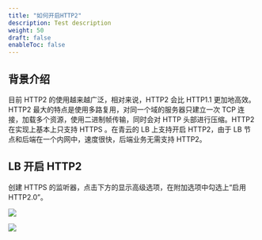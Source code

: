 ```yaml
---
title: "如何开启HTTP2"
description: Test description
weight: 50
draft: false
enableToc: false
---
```


## 背景介绍

目前 HTTP2 的使用越来越广泛，相对来说，HTTP2 会比 HTTP1.1 更加地高效。HTTP2 最大的特点是使用多路复用，对同一个域的服务器只建立一次 TCP 连接，加载多个资源，使用二进制帧传输，同时会对 HTTP 头部进行压缩。HTTP2 在实现上基本上只支持 HTTPS 。在青云的 LB 上支持开启 HTTP2，由于 LB 节点和后端在一个内网中，速度很快，后端业务无需支持 HTTP2。

## LB 开启 HTTP2

创建 HTTPS 的监听器，点击下方的显示高级选项，在附加选项中勾选上“启用HTTP2.0”。

![](../../_images/lb_turn_on_http2_1.png)

![](../../_images/lb_turn_on_http2_2.png)